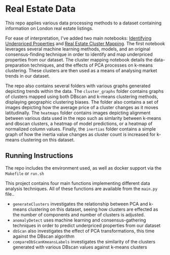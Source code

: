 # Real Estate Data

This repo applies various data processing methods to a dataset containing information on London real estate listings.

For ease of interpretation, I've added two main notebooks: [Identifying Underpriced Properties](https://nbviewer.org/github/sgawalsh/real-estate-data-analysis/blob/main/identifyingUnderpriced.ipynb) and [Real Estate Cluster Mapping](https://nbviewer.org/github/sgawalsh/real-estate-data-analysis/blob/main/realEstateClusterMapping.ipynb). The first notebook leverages several machine learning methods, models, and an original consensus-finding technique in order to identify and map underpriced properties from our dataset. The cluster mapping notebook details the data-preparation techniques, and the effects of PCA processes on k-means clustering. These clusters are then used as a means of analysing market trends in our dataset.

The repo also contains several folders with various graphs generated depicting trends within the data. The `cluster_graphs` folder contains graphs of clusters mapped using both DBscan and k-means clustering methods, displaying geographic clustering biases. The folder also contains a set of images depicting how the average price of a cluster changes as it moves latitudinally. The `heatmaps` folder contains images depicting alignment between various data used in the repo such as simlarity between k-means and dbscan clusters, a heatmap of model predictions, or a heatmap of normalized column values. Finally, the `inertias` folder contains a simple graph of how the inertia value changes as cluster count is increased for k-means clustering on this dataset.

## Running Instructions

The repo includes the environment used, as well as docker support via the `Makefile` or `run.sh`

This project contains four main functions implementing different data analysis techniques. All of these functions are available from the `main.py` file..

- `generateClusters` investigates the relationship between PCA and k-means clustering on this dataset, seeing how clusters are effected as the number of components and number of clusters is adjusted.
- `anomalyDetect` uses machine learning and consensus-gathering techniques in order to predict underpriced properties from our dataset
- `dbScan` also investigates the effect of PCA transformations, this time against the DBscan algorithm
- `compareDbScanKmeansLabels` investigates the similarity of the clusters generated with various DBscan values against k-means clusters